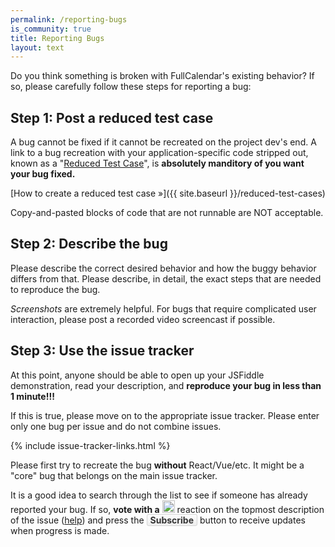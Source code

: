 ```yaml
---
permalink: /reporting-bugs
is_community: true
title: Reporting Bugs
layout: text
---
```



Do you think something is broken with FullCalendar's existing behavior? If so, please carefully follow these steps for reporting a bug:


## Step 1: Post a reduced test case

A bug cannot be fixed if it cannot be recreated on the project dev's end. A link to a bug recreation with your application-specific code stripped out, known as a "<a href='https://css-tricks.com/reduced-test-cases/'>Reduced Test Case</a>", is <strong>absolutely manditory of you want your bug fixed.</strong>

[How to create a reduced test case &raquo;]({{ site.baseurl }}/reduced-test-cases)

Copy-and-pasted blocks of code that are not runnable are NOT acceptable.


## Step 2: Describe the bug

Please describe the correct desired behavior and how the buggy behavior differs from that. Please describe, in detail, the exact steps that are needed to reproduce the bug.

*Screenshots* are extremely helpful. For bugs that require complicated user interaction, please post a recorded video screencast if possible.


## Step 3: Use the issue tracker

At this point, anyone should be able to open up your JSFiddle demonstration, read your description, and **reproduce your bug in less than 1 minute!!!**

If this is true, please move on to the appropriate issue tracker. Please enter only one bug per issue and do not combine issues.

{% include issue-tracker-links.html %}

Please first try to recreate the bug **without** React/Vue/etc. It might be a "core" bug that belongs on the main issue tracker.

It is a good idea to search through the list to see if someone has already reported your bug. If so, <strong>vote with a</strong> <img src="{{ site.baseurl }}/assets/images/thumbsup-emoji.png" width="20" height="20" style="vertical-align:baseline" alt='thumbsup' /> reaction on the topmost description of the issue (<a href="https://github.com/blog/2119-add-reactions-to-pull-requests-issues-and-comments">help</a>) and press the <strong style="background-image: linear-gradient(#fcfcfc, #eee); border: 1px solid #d5d5d5; color: #333; padding: 0 5px; border-radius: 3px">Subscribe</strong> button to receive updates when progress is made.
